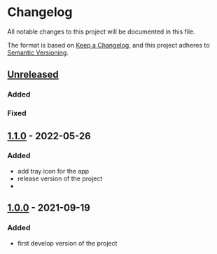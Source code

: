 # Changelog
All notable changes to this project will be documented in this file.

The format is based on [Keep a Changelog](https://keepachangelog.com/en/1.1.0/),
and this project adheres to [Semantic Versioning](https://semver.org/spec/v2.0.0.html).

## [Unreleased]
### Added
### Fixed

## [1.1.0] - 2022-05-26
### Added
- add tray icon for the app
- release version of the project
- 
## [1.0.0] - 2021-09-19
### Added
- first develop version of the project

[Unreleased]: https://github.com/pycom/pycom-firmware-updater/compare/v1.0.0...HEAD
[1.1.0]: https://github.com/pycom/pycom-firmware-updater/compare/...v1.1.0
[1.0.0]: https://github.com/pycom/pycom-firmware-updater/compare/...v1.0.0
